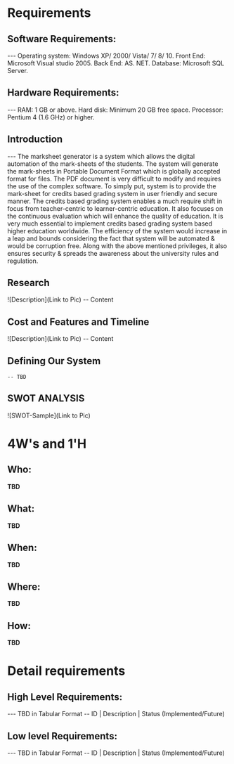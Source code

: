 # Requirements
## Software Requirements:
--- Operating system: Windows XP/ 2000/ Vista/ 7/ 8/ 10. 
    Front End: Microsoft Visual studio 2005.
    Back End: AS. NET.
    Database: Microsoft SQL Server.
## Hardware Requirements:
--- RAM: 1 GB or above.
Hard disk: Minimum 20 GB free space.
Processor: Pentium 4 (1.6 GHz) or higher.

## Introduction
 --- The marksheet generator is a system which allows the 
digital automation of the mark-sheets of the students. The 
system will generate the mark-sheets in Portable 
Document Format which is globally accepted format for 
files. The PDF document is very difficult to modify and 
requires the use of the complex software.
To simply put, system is to provide the mark-sheet for 
credits based grading system in user friendly and secure 
manner. The credits based grading system enables a 
much require shift in focus from teacher-centric to 
learner-centric education. It also focuses on the 
continuous evaluation which will enhance the quality of 
education. It is very much essential to implement credits 
based grading system based higher education worldwide. 
The efficiency of the system would increase in a leap 
and bounds considering the fact that system will be 
automated & would be corruption free. Along with the 
above mentioned privileges, it also ensures security &
spreads the awareness about the university rules and regulation. 
## Research
![Description](Link to Pic)
-- Content 
## Cost and Features and Timeline
![Description](Link to Pic)
-- Content 
## Defining Our System
    -- TBD
## SWOT ANALYSIS
![SWOT-Sample](Link to Pic)
# 4W&#39;s and 1&#39;H
## Who:
**TBD**
## What:
**TBD**
## When:
**TBD**
## Where:
**TBD**
## How:
**TBD**
# Detail requirements
## High Level Requirements:
--- TBD in Tabular Format 
-- ID | Description | Status (Implemented/Future)
##  Low level Requirements:
--- TBD in Tabular Format 
-- ID | Description | Status (Implemented/Future)
